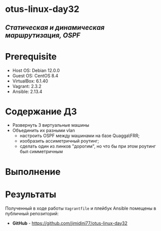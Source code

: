 # otus-linux-day32
## *Статическая и динамическая маршрутизация, OSPF*

# **Prerequisite**
- Host OS: Debian 12.0.0
- Guest OS: CentOS 8.4
- VirtualBox: 6.1.40
- Vagrant: 2.3.2
- Ansible: 2.13.4

# **Содержание ДЗ**

- Развернуть 3 виртуальные машины
- Объединить их разными vlan
  - настроить OSPF между машинами на базе Quagga\FRR;
  - изобразить ассиметричный роутинг;
  - сделать один из линков "дорогим", но что бы при этом роутинг был симметричным

# **Выполнение**



# **Результаты**

Полученный в ходе работы `Vagrantfile` и плейбук Ansible помещены в публичный репозиторий:

- **GitHub** - https://github.com/jimidini77/otus-linux-day32
